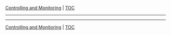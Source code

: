 [Controlling and Monitoring](control.md) | [TOC](README.md)
- - -

- - -

[Controlling and Monitoring](control.md) | [TOC](README.md)
